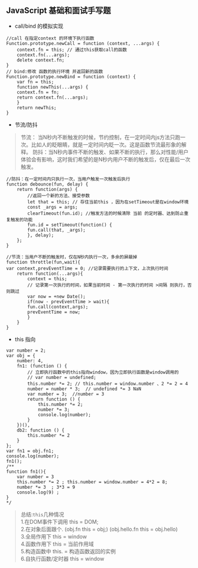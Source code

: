 ## JavaScript 基础和面试手写题

- call/bind 的模拟实现

```
//call 在指定context 的环境下执行函数
Function.prototype.newCall = function (context, ...args) {
    context.fn = this; // 通过this获取call的函数
    context.fn(...args);
    delete context.fn;
}
// bind:修改 函数的执行环境 并返回新的函数
Function.prototype.newBind = function (context) {
    var fn = this;
    function newThis(...args) {
    context.fn = fn;
    return context.fn(...args);
    }
    return newThis;
}
```

- 节流/防抖
> 节流： 当N秒内不断触发的时候，节约控制，在一定时间内js方法只跑一次。比如人的眨眼睛，就是一定时间内眨一次。这是函数节流最形象的解释。
> 防抖：当N秒内事件不断的触发、如果不断的执行，那么对性能/用户体验会有影响，这时我们希望的是N秒内用户不断的触发后，仅在最后一次触发。

```
//防抖：在一定时间内只执行一次，当用户触发一次触发后执行
function debounce(fun, delay) {
    return function(args) {
        //返回一个新的方法、接受参数
        let that = this; // 存住当前this ，因为在setTimeout是在window环境
        const _args = args;
        clearTimeout(fun.id); //触发方法的时候清除 当前 的定时器、达到防止重复触发的功能
        fun.id = setTimeout(function() {
        fun.call(that, _args);
        }, delay);
    };
}

//节流：当用户不断的触发时，仅在N秒内执行一次，多余的屏蔽掉
function throttle(fun,wait){
var context,prevEventTime = 0; //记录需要执行的上下文，上次执行时间
    return function(...args){
        context = this;
        // 记录第一次执行的时间，如果当前时间 - 第一次执行的时间 >间隔 则执行，否则跳过
        var now = +new Date();
        if(now - prevEventTime > wait){
        fun.call(context,args);
        prevEventTime = now;
        }
    }
}
```

- this 指向
```
var number = 2;
var obj = {
    number: 4,
    fn1: (function () {
        // 立即执行函数中的this指向window，因为立即执行函数是window调用的 
        // var number = undefined;
        this.number *= 2; // this.number = window.number 、2 *= 2 = 4
        number = number * 3;  // undefined *= 3 NaN
        var number = 3;  //number = 3
        return function () {
            this.number *= 2; 
            number *= 3;
            console.log(number);
        }
    })(),
    db2: function () {
        this.number *= 2
    }
};
var fn1 = obj.fn1; 
console.log(number);
fn1();
/**
function fn1(){
    var number = 3
    this.number *= 2 ; this.number = window.number = 4*2 = 8;
    number *= 3  ; 3*3 = 9
    console.log(9) ;
}
*/
```
> 总结:`this`几种情况  
> 1.在DOM事件下调用 this = DOM;    
> 2.在对象后面跟个. (obj.fn  this = obj;)
   (obj.hello.fn  this = obj.hello)  
> 3.全局作用下 this = window  
> 4.函数作用下 this = 当前作用域  
> 5.构造函数中 this. = 构造函数返回的实例  
> 6.自执行函数/定时器 this = window  
